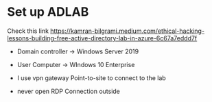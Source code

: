 # Set up ADLAB
Check this link 
https://kamran-bilgrami.medium.com/ethical-hacking-lessons-building-free-active-directory-lab-in-azure-6c67a7eddd7f

- Domain controller -> Windows Server 2019
- User Computer -> WIndows 10 Enterprise

- I use vpn gateway Point-to-site to connect to the lab
- never open RDP Connection outside 